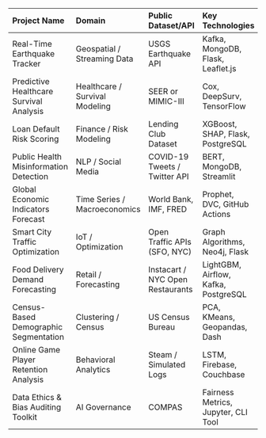 | Project Name                            | Domain                         | Public Dataset/API               | Key Technologies                     | Cloud Platform               |
|:----------------------------------------|:-------------------------------|:---------------------------------|:-------------------------------------|:-----------------------------|
| Real-Time Earthquake Tracker            | Geospatial / Streaming Data    | USGS Earthquake API              | Kafka, MongoDB, Flask, Leaflet.js    | AWS/GCP                      |
| Predictive Healthcare Survival Analysis | Healthcare / Survival Modeling | SEER or MIMIC-III                | Cox, DeepSurv, TensorFlow            | Google Colab / AWS SageMaker |
| Loan Default Risk Scoring               | Finance / Risk Modeling        | Lending Club Dataset             | XGBoost, SHAP, Flask, PostgreSQL     | Heroku / AWS Lambda          |
| Public Health Misinformation Detection  | NLP / Social Media             | COVID-19 Tweets / Twitter API    | BERT, MongoDB, Streamlit             | GCP / AWS                    |
| Global Economic Indicators Forecast     | Time Series / Macroeconomics   | World Bank, IMF, FRED            | Prophet, DVC, GitHub Actions         | GitHub Pages / AWS Lambda    |
| Smart City Traffic Optimization         | IoT / Optimization             | Open Traffic APIs (SFO, NYC)     | Graph Algorithms, Neo4j, Flask       | Azure                        |
| Food Delivery Demand Forecasting        | Retail / Forecasting           | Instacart / NYC Open Restaurants | LightGBM, Airflow, Kafka, PostgreSQL | Google Cloud                 |
| Census-Based Demographic Segmentation   | Clustering / Census            | US Census Bureau                 | PCA, KMeans, Geopandas, Dash         | Streamlit Cloud / AWS        |
| Online Game Player Retention Analysis   | Behavioral Analytics           | Steam / Simulated Logs           | LSTM, Firebase, Couchbase            | Firebase                     |
| Data Ethics & Bias Auditing Toolkit     | AI Governance                  | COMPAS                           | Fairness Metrics, Jupyter, CLI Tool  | PyPI / GitHub Pages          |